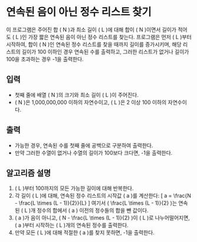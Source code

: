 # 연속된 음이 아닌 정수 리스트 찾기

이 프로그램은 주어진 합 \( N \)과 최소 길이 \( L \)에 대해 합이 \( N \)이면서 길이가 적어도 \( L \)인 가장 짧은 연속된 음이 아닌 정수 리스트를 찾는다. 프로그램은 먼저 \( L \)부터 시작하여, 합이 \( N \)인 연속된 정수 리스트를 찾을 때까지 길이를 증가시키며, 해당 리스트의 길이가 100 이하인 경우 연속된 수를 출력하고, 그러한 리스트가 없거나 길이가 100을 초과하는 경우 -1을 출력한다.

## 입력
- 첫째 줄에 배열 \( N \)의 크기와 최소 길이 \( L \)이 주어진다.
- \( N \)은 1,000,000,000 이하의 자연수이고, \( L \)은 2 이상 100 이하의 자연수이다.

## 출력
- 가능한 경우, 연속된 수를 첫째 줄에 공백으로 구분하여 출력한다.
- 만약 그러한 수열이 없거나 수열의 길이가 100보다 크다면, -1을 출력한다.

## 알고리즘 설명
1. \( L \)부터 100까지의 모든 가능한 길이에 대해 반복한다.
2. 각 길이 \( L \)에 대해, 연속된 정수 리스트의 시작값 \( a \)를 계산한다:
   \[
   a = \frac{N - \frac{L \times (L - 1)}{2}}{L}
   \]
   여기서 \( \frac{L \times (L - 1)}{2} \)는 연속된 \( L \)개 정수의 합에서 \( a \) 이전의 정수들의 합을 뺀 값이다.
3. \( a \)가 음이 아니고, \( N - \frac{L \times (L - 1)}{2} \)이 \( L \)로 나누어떨어지면, \( a \)부터 시작하는 \( L \)개의 연속된 정수를 출력한다.
4. 만약 모든 \( L \)에 대해 적절한 \( a \)를 찾지 못하면, -1을 출력한다.
